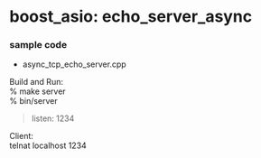 boost_asio: echo_server_async
===============

### sample code  
- async_tcp_echo_server.cpp  


Build and Run:  
% make server  
% bin/server  
> listen: 1234  


Client:  
telnat localhost 1234  

